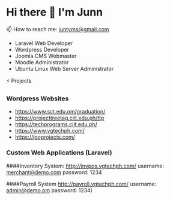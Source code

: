 # Hi there 👋 I'm Junn

📫 How to reach me: juntyms@gmail.com
- Laravel Web Developer
- Wordpress Developer
- Joomla CMS Webmaster
- Moodle Administrator
- Ubuntu Linux Web Server Administrator
  
⚡ Projects
### Wordpress Websites
- https://www.sct.edu.om/graduation/
- https://projecttreetag.ciit.edu.ph/ttp
- https://techprograms.ciit.edu.ph/
- https://www.vgtechph.com/
- https://ipoprojects.com/


### Custom Web Applications (Laravel)
####Inventory System:
http://invpos.vgtechph.com/
username: merchant@demo.com
password: 1234

####Payroll System
http://payroll.vgtechph.com/
username: admin@demo.om
password: 1234)


<!--
**juntyms/juntyms** is a ✨ _special_ ✨ repository because its `README.md` (this file) appears on your GitHub profile.

Here are some ideas to get you started:

- 🔭 I’m currently working on ...
- 🌱 I’m currently learning ...
- 👯 I’m looking to collaborate on ...
- 🤔 I’m looking for help with ...
- 💬 Ask me about ...
- 📫 How to reach me: ...
- 😄 Pronouns: ...
- ⚡ Fun fact: ...
-->
